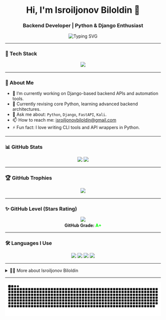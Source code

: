 <h1 align="center">Hi, I'm Isroiljonov Biloldin 👋</h1>
<h3 align="center">Backend Developer | Python & Django Enthusiast</h3>

<div align="center">
  <img src="https://readme-typing-svg.demolab.com?font=Fira+Code&duration=3000&pause=1000&center=true&vCenter=true&width=435&lines=Backend+Developer;Python+Lover;Django+Expert;Clean+Code+Advocate" alt="Typing SVG" />
</div>

---

### 🚀 Tech Stack

<div align="center">
  <img src="https://skillicons.dev/icons?i=python,django,js,html,css,sqlite,kali,bootstrap&theme=light" />
</div>

---

### 🧠 About Me

- 🔭 I’m currently working on Django-based backend APIs and automation tools.
- 🌱 Currently revising core Python, learning advanced backend architectures.
- 💬 Ask me about: `Python`, `Django`, `FastAPI`, `Kali`.
- 📫 How to reach me: isroiljonovbiloldin@gmail.com
- ⚡ Fun fact: I love writing CLI tools and API wrappers in Python.

---

### 📊 GitHub Stats

<div align="center">
  <img src="https://github-readme-stats.vercel.app/api?username=Isroiljonov5&show_icons=true&hide_border=true&theme=radical&custom_title=Biloldin's+Stats" width="47%" />
  <img src="https://github-readme-streak-stats.herokuapp.com?user=biloldin&theme=radical&hide_border=true" width="47%" />
</div>

---

### 🏆 GitHub Trophies

<p align="center">
  <img src="https://github-profile-trophy.vercel.app/?username=Isroiljonov5&theme=gruvbox&no-frame=true&no-bg=true&column=7&margin-w=10" />
</p>

---

### ✨ GitHub Level (Stars Rating)

<div align="center">
  <img src="https://github-readme-stats.vercel.app/api/top-langs/?username=Isroiljonov5&layout=compact&hide_border=true&theme=radical&langs_count=8" />
  <br>
  <b>GitHub Grade: <span style="color:lime;font-weight:bold">A+</span></b>
</div>

---

### 🛠 Languages I Use

<div align="center">
  <a href="#"><img src="https://img.shields.io/badge/Python-FFD43B?style=for-the-badge&logo=python&logoColor=blue" /></a>
  <a href="#"><img src="https://img.shields.io/badge/Django-092E20?style=for-the-badge&logo=django&logoColor=white" /></a>
  <a href="#"><img src="https://img.shields.io/badge/API-009688?style=for-the-badge&logo=rest-framework&logoColor=white" /></a>
  <a href="#"><img src="https://img.shields.io/badge/Linux-FCC624?style=for-the-badge&logo=kali&logoColor=black" /></a>
</div>

---

<details>
  <summary>👨‍💻 More about Isroiljonov Biloldin</summary>

  - 🔹 Backend developer based in Uzbekistan 🇺🇿
  - 🔹 Experienced with REST APIs, DB design, and server deployment
  - 🔹 Always striving for clean, scalable and secure code

</details>

---

<!-- Snow background animation (simple CSS-based) -->
<p align="center">
  <img src="https://raw.githubusercontent.com/Platane/snk/output/github-contribution-grid-snake-dark.svg" />
</p>
